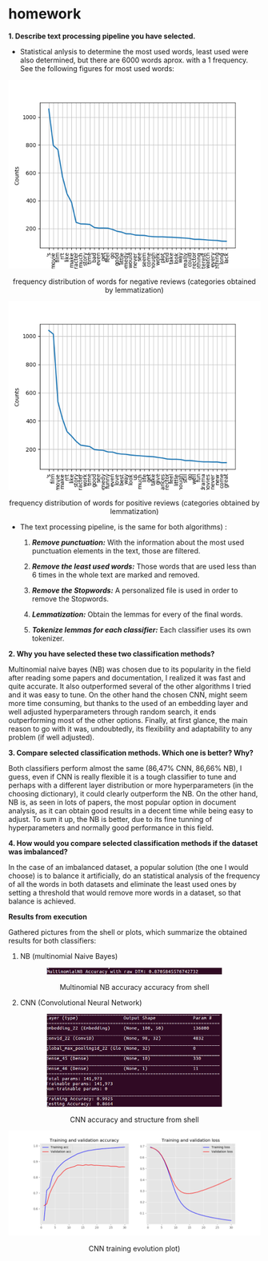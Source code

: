 # homework


**1. Describe text processing pipeline you have selected.**
- Statistical anlysis to determine the most used words, least used were also determined, but there are 6000 words aprox. with a 1 frequency. See the following figures for most used words:

<p align="center">
  <img src="freqdist_plots/negative_reviews_dis_lemmatization.png" width="550" title="hover text">
  <p align="center"> frequency distribution of words for negative reviews (categories obtained by lemmatization)</p>
</p>

<p align="center">
  <img src="freqdist_plots/positive_reviews_dis_stemming.png" width="550" title="hover text">
  <p align="center"> frequency distribution of words for positive reviews (categories obtained by lemmatization)</p>
</p>

- The text processing pipeline, is the same for both algorithms) : 

	1. __*Remove punctuation:*__ With the information about the most used punctuation elements in the text, those are filtered.

	2. __*Remove the least used words:*__ Those words that are used less than 6 times in the whole text are marked and removed.

	3. __*Remove the Stopwords:*__ A personalized file is used in order to remove the Stopwords.
	4. __*Lemmatization:*__ Obtain the lemmas for every of the final words.
	5. __*Tokenize lemmas for each classifier:*__ Each classifier uses its own tokenizer.

**2. Why you have selected these two classification methods?**

Multinomial naive bayes (NB) was chosen due to its popularity in the field after reading some papers and documentation, I realized it was fast and quite accurate. It also outperformed several of the other algorithms I tried and it was easy to tune.
On the other hand the chosen CNN, might seem more time consuming, but thanks to the used of an  embedding layer and well adjusted hyperparameters through random search, it ends outperforming most of the other options. Finally, at first glance, the main reason to go with it was, undoubtedly, its flexibility and adaptability to any problem (if well adjusted).

**3. Compare selected classification methods. Which one is better? Why?**

Both classifiers perform almost the same (86,47% CNN, 86,66% NB), I guess, even if CNN is really flexible it is a tough classifier to tune and perhaps with a different layer distribution or more hyperparameters (in the choosing dictionary), it could clearly outperform the NB. On the other hand, NB is, as seen in lots of papers, the most popular option in document analysis, as it can obtain good results in a decent time while being easy to adjust. 
To sum it up, the NB is better, due to its fine tunning of hyperparameters and normally good performance in this field.

**4. How would you compare selected classification methods if the dataset was imbalanced?**

In the case of an imbalanced dataset, a popular solution (the one I would choose) is to balance it artificially, do an statistical analysis of the frequency of all the words in both 	datasets and eliminate the least used ones by setting a threshold that would remove more words in a dataset, so that balance is achieved.

**Results from execution**

Gathered pictures from the shell or plots, which summarize the obtained results for both classifiers:

1. NB (multinomial Naive Bayes)
<p align="center">
  <img src="training_results/NB.png" width="350" title="hover text">
  <p align="center"> Multinomial NB accuracy accuracy from shell</p>
</p>

2. CNN (Convolutional Neural Network)

<p align="center">
  <img src="training_results/CNN_train_validation_cmd.png" width="350" title="hover text">
  <p align="center"> CNN accuracy and structure from shell</p>
</p>

<p align="center">
  <img src="training_results/CNN_train_validation.png" width="550" title="hover text">
  <p align="center"> CNN training evolution plot)</p>
</p>

